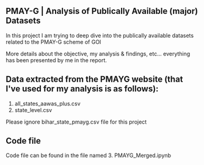 ## PMAY-G | Analysis of Publically Available (major) Datasets
In this project I am trying to deep dive into the publically available datasets related to the PMAY-G scheme of GOI

More details about the objective, my analysis & findings, etc... everything has been presented by me in the report.

## Data extracted from the PMAYG website (that I've used for my analysis is as follows):
1. all_states_aawas_plus.csv
2. state_level.csv

Please ignore bihar_state_pmayg.csv file for this project

## Code file
Code file can be found in the file named 3. PMAYG_Merged.ipynb


